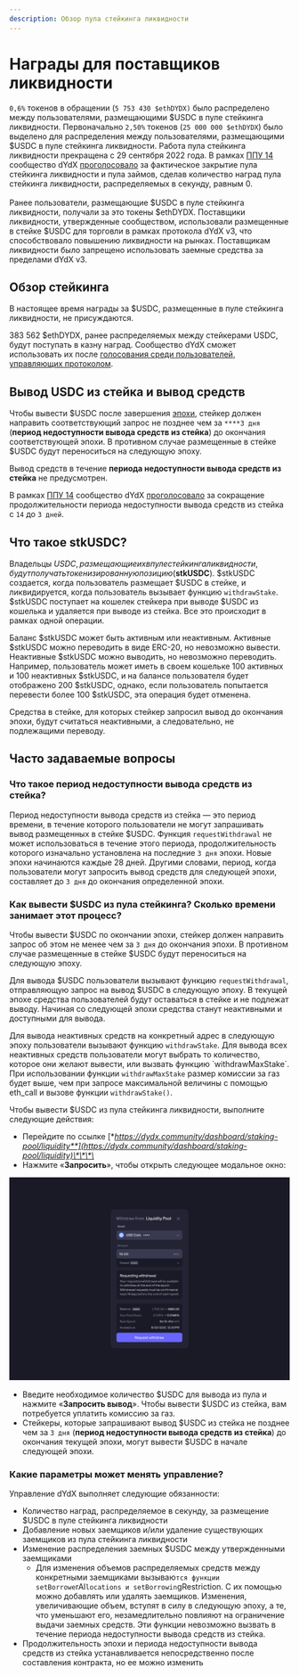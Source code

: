 ```yaml
---
description: Обзор пула стейкинга ликвидности
---
```


# Награды для поставщиков ликвидности

`0,6%` токенов в обращении (`5 753 430 $ethDYDX)` было распределено между пользователями, размещающими $USDC в пуле стейкинга ликвидности. Первоначально `2,50%` токенов (`25 000 000 $ethDYDX`) было выделено для распределения между пользователями, размещающими $USDC в пуле стейкинга ликвидности. Работа пула стейкинга ликвидности прекращена с 29 сентября 2022 года. В рамках [ППУ 14](https://github.com/dydxfoundation/dip/blob/master/content/dips/DIP-14.md) сообщество dYdX [проголосовало](https://dydx.community/dashboard/proposal/7) за фактическое закрытие пула стейкинга ликвидности и пула займов, сделав количество наград пула стейкинга ликвидности, распределяемых в секунду, равным 0.\
\
Ранее пользователи, размещающие $USDC в пуле стейкинга ликвидности, получали за это токены $ethDYDX. Поставщики ликвидности, утвержденные сообществом, использовали размещенные в стейке $USDC для торговли в рамках протокола dYdX v3, что способствовало повышению ликвидности на рынках. Поставщикам ликвидности было запрещено использовать заемные средства за пределами dYdX v3.

## Обзор **стейкинга**

В настоящее время награды за $USDC, размещенные в пуле стейкинга ликвидности, не присуждаются.

383 562 $ethDYDX, ранее распределяемых между стейкерами USDC, будут поступать в казну наград. Сообщество dYdX сможет использовать их после [голосования среди пользователей, управляющих протоколом](https://docs.dydx.community/dydx-governance/voting-and-governance/governance-parameters).

## Вывод USDC из стейка и вывод средств

Чтобы вывести $USDC после завершения [эпохи](../start-here/epochs.md), стейкер должен направить соответствующий запрос не позднее чем за `****3 дня` (**период недоступности вывода средств из стейка**) до окончания соответствующей эпохи. В противном случае размещенные в стейке $USDC будут переноситься на следующую эпоху.

Вывод средств в течение **периода недоступности вывода средств из стейка** не предусмотрен.

В рамках [ППУ 14](https://github.com/dydxfoundation/dip/blob/master/content/dips/DIP-14.md) сообщество dYdX [проголосовало](https://dydx.community/dashboard/proposal/7) за сокращение продолжительности периода недоступности вывода средств из стейка с `14` до `3 дней`.

## Что такое stkUSDC?

Владельцы $USDC, размещающие их в пуле стейкинга ликвидности, будут получать токенизированную позицию ($**stkUSDC**). $stkUSDC создается, когда пользователь размещает $USDC в стейке, и ликвидируется, когда пользователь вызывает функцию `withdrawStake`. $stkUSDC поступает на кошелек стейкера при выводе $USDC из кошелька и удаляется при выводе из стейка. Все это происходит в рамках одной операции.

Баланс $stkUSDC может быть активным или неактивным. Активные $stkUSDC можно переводить в виде ERC-20, но невозможно вывести. Неактивные $stkUSDC можно выводить, но невозможно переводить. Например, пользователь может иметь в своем кошельке 100 активных и 100 неактивных $stkUSDC, и на балансе пользователя будет отображено 200 $stkUSDC, однако, если пользователь попытается перевести более 100 $stkUSDC, эта операция будет отменена.

Средства в стейке, для которых стейкер запросил вывод до окончания эпохи, будут считаться неактивными, а следовательно, не подлежащими переводу.

## Часто задаваемые вопросы

### Что такое период недоступности вывода средств из стейка?

Период недоступности вывода средств из стейка — это период времени, в течение которого пользователи не могут запрашивать вывод размещенных в стейке $USDC. Функция `requestWithdrawal` не может использоваться в течение этого периода, продолжительность которого изначально установлена на последние `3 дня` эпохи. Новые эпохи начинаются каждые 28 дней. Другими словами, период, когда пользователи могут запросить вывод средств для следующей эпохи, составляет до `3 дня` до окончания определенной эпохи.

### Как вывести $USDC из пула стейкинга? Сколько времени занимает этот процесс?

Чтобы вывести $USDC по окончании эпохи, стейкер должен направить запрос об этом не менее чем за `3 дня` до окончания эпохи. В противном случае размещенные в стейке $USDC будут переноситься на следующую эпоху.

Для вывода $USDC пользователи вызывают функцию `requestWithdrawal`, отправляющую запрос на вывод $USDC в следующую эпоху. В текущей эпохе средства пользователей будут оставаться в стейке и не подлежат выводу. Начиная со следующей эпохи средства станут неактивными и доступными для вывода.

Для вывода неактивных средств на конкретный адрес в следующую эпоху пользователи вызывают функцию `withdrawStake`. Для вывода всех неактивных средств пользователи могут выбрать то количество, которое они желают вывести, или вызвать функцию \`withdrawMaxStake\`. При использовании функции `withdrawMaxStake` размер комиссии за газ будет выше, чем при запросе максимальной величины с помощью eth\_call и вызове функции `withdrawStake()`.

Чтобы вывести $USDC из пула стейкинга ликвидности, выполните следующие действия:

* Перейдите по ссылке [**https://dydx.community/dashboard/staking-pool/liquidity**](https://dydx.community/dashboard/staking-pool/liquidity)\*\*\*\*
* Нажмите «**Запросить**», чтобы открыть следующее модальное окно:

![Отправка запрос на вывод](../.gitbook/assets/1-withdraw-from-liquidity-pool.png)

* Введите необходимое количество $USDC для вывода из пула и нажмите «**Запросить вывод**». Чтобы вывести $USDC из стейка, вам потребуется уплатить комиссию за газ.
* Стейкеры, которые запрашивают вывод $USDC из стейка не позднее чем за `3 дня` (**период недоступности вывода средств из стейка**) до окончания текущей эпохи, могут вывести $USDC в начале следующей эпохи.

### Какие параметры может менять управление?

Управление dYdX выполняет следующие обязанности:

* Количество наград, распределяемое в секунду, за размещение $USDC в пуле стейкинга ликвидности
* Добавление новых заемщиков и/или удаление существующих заемщиков из пула стейкинга ликвидности
* Изменение распределения заемных $USDC между утвержденными заемщиками
  * Для изменения объемов распределяемых средств между конкретными заемщиками вызываю`тся функции setBorrowe`rAl`locations и setBorrowin`gRestriction. С их помощью можно добавлять или удалять заемщиков. Изменения, увеличивающие объем, вступят в силу в следующую эпоху, а те, что уменьшают его, незамедлительно повлияют на ограничение выдачи заемных средств. Эти функции невозможно вызвать в течение периода недоступности вывода средств из стейка.
* Продолжительность эпохи и периода недоступности вывода средств из стейка устанавливается непосредственно после составления контракта, но ее можно изменить
